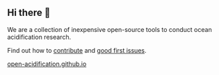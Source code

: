 ## Hi there 👋

We are a collection of inexpensive open-source tools to conduct ocean acidification research. 

Find out how to [contribute](https://github.com/Open-Acidification/Open-Acidification.github.io/blob/main/CONTRIBUTING.md) and [good first issues](https://github.com/Open-Acidification/TankController/issues?q=is%3Aissue+is%3Aopen+label%3A%22good+first+issue%22).

[open-acidification.github.io](https://open-acidification.github.io/)

<!--

**Here are some ideas to get you started:**

🙋‍♀️ A short introduction - what is your organization all about?
🌈 Contribution guidelines - how can the community get involved?
👩‍💻 Useful resources - where can the community find your docs? Is there anything else the community should know?
🍿 Fun facts - what does your team eat for breakfast?
🧙 Remember, you can do mighty things with the power of [Markdown](https://docs.github.com/github/writing-on-github/getting-started-with-writing-and-formatting-on-github/basic-writing-and-formatting-syntax)
-->
